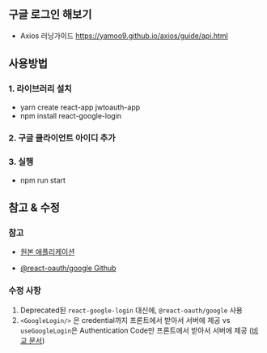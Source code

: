## 구글 로그인 해보기

- Axios 러닝가이드 https://yamoo9.github.io/axios/guide/api.html

## 사용방법

### 1. 라이브러리 설치

- yarn create react-app jwtoauth-app
- npm install react-google-login

### 2. 구글 클라이언트 아이디 추가

### 3. 실행

- npm run start

## 참고 & 수정

### 참고

- [원본 애플리케이션](https://github.com/codingspecialist/Springboot-JWT-React-OAuth2.0-Eazy/tree/master/jwtoauth-app)

- [@react-oauth/google Github](https://github.com/MomenSherif/react-oauth)

### 수정 사항

1. Deprecated된 `react-google-login` 대신에, `@react-oauth/google` 사용
2. `<GoogleLogin/>` 은 credential까지 프론트에서 받아서 서버에 제공 vs `useGoogleLogin`은 Authentication Code만 프론트에서 받아서 서버에 제공 ([비교 문서](https://react-oauth.vercel.app/))

